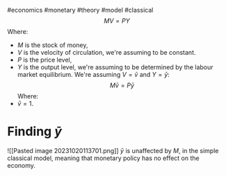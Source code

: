 #economics #monetary #theory #model #classical 
$$
MV=PY
$$
Where:
- $M$ is the stock of money,
- $V$ is the velocity of circulation, we're assuming to be constant.
- $P$ is the price level,
- $Y$ is the output level, we're assuming to be determined by the labour market equilibrium.
We're assuming $V=\bar{v}$ and $Y=\bar{y}$:
$$
M\bar{v}=P\bar{y}
$$
Where:
- $\bar{v}=1$.
# Finding $\bar{y}$
![[Pasted image 20231020113701.png]]
$\bar{y}$ is unaffected by $M$, in the simple classical model, meaning that monetary policy has no effect on the economy.




